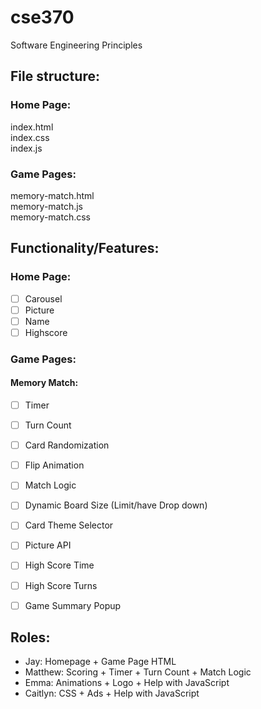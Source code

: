 # cse370
Software Engineering Principles

## File structure:  

### Home Page:  
index.html  
index.css  
index.js  


### Game Pages:  
memory-match.html  
memory-match.js  
memory-match.css  


## Functionality/Features:  

### Home Page:
- [ ] Carousel
- [ ] Picture
- [ ] Name
- [ ] Highscore

### Game Pages:  
#### Memory Match:
- [ ] Timer
- [ ] Turn Count
- [ ] Card Randomization
- [ ] Flip Animation
- [ ] Match Logic
- [ ] Dynamic Board Size (Limit/have Drop down)
- [ ] Card Theme Selector
- [ ] Picture API
- [ ] High Score Time
- [ ] High Score Turns
- [ ] Game Summary Popup


## Roles:
- Jay: Homepage + Game Page HTML
- Matthew: Scoring + Timer + Turn Count + Match Logic
- Emma: Animations + Logo + Help with JavaScript
- Caitlyn: CSS + Ads + Help with JavaScript
